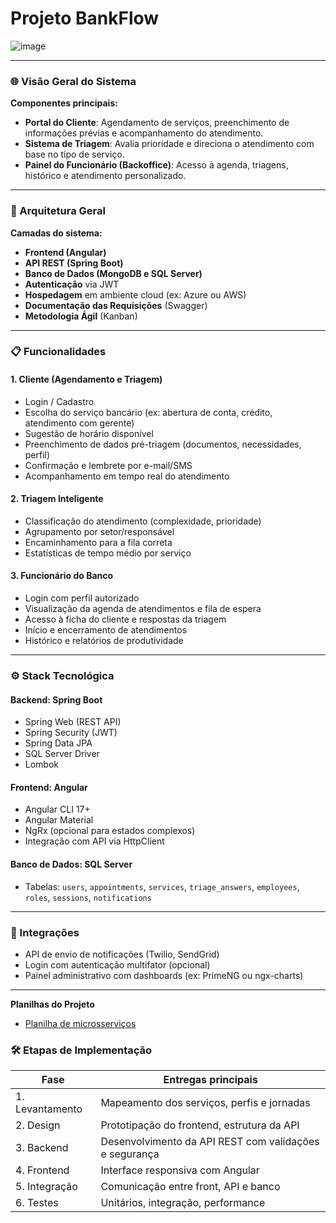 # Projeto BankFlow

![image](https://github.com/user-attachments/assets/98027553-1670-4938-975d-a7cab2da6986)

---

### 🌐 Visão Geral do Sistema

**Componentes principais:**
- **Portal do Cliente**: Agendamento de serviços, preenchimento de informações prévias e acompanhamento do atendimento.
- **Sistema de Triagem**: Avalia prioridade e direciona o atendimento com base no tipo de serviço.
- **Painel do Funcionário (Backoffice)**: Acesso à agenda, triagens, histórico e atendimento personalizado.

---

### 📐 Arquitetura Geral

**Camadas do sistema:**
- **Frontend (Angular)**  
- **API REST (Spring Boot)**  
- **Banco de Dados (MongoDB e SQL Server)**  
- **Autenticação** via JWT  
- **Hospedagem** em ambiente cloud (ex: Azure ou AWS)
- **Documentação das Requisições**  (Swagger)
- **Metodologia Ágil** (Kanban)

---

### 📋 Funcionalidades

#### 1. Cliente (Agendamento e Triagem)
- Login / Cadastro
- Escolha do serviço bancário (ex: abertura de conta, crédito, atendimento com gerente)
- Sugestão de horário disponível
- Preenchimento de dados pré-triagem (documentos, necessidades, perfil)
- Confirmação e lembrete por e-mail/SMS
- Acompanhamento em tempo real do atendimento

#### 2. Triagem Inteligente
- Classificação do atendimento (complexidade, prioridade)
- Agrupamento por setor/responsável
- Encaminhamento para a fila correta
- Estatísticas de tempo médio por serviço

#### 3. Funcionário do Banco
- Login com perfil autorizado
- Visualização da agenda de atendimentos e fila de espera
- Acesso à ficha do cliente e respostas da triagem
- Início e encerramento de atendimentos
- Histórico e relatórios de produtividade

---

### ⚙️ Stack Tecnológica

#### Backend: Spring Boot
- Spring Web (REST API)
- Spring Security (JWT)
- Spring Data JPA
- SQL Server Driver
- Lombok

#### Frontend: Angular
- Angular CLI 17+
- Angular Material
- NgRx (opcional para estados complexos)
- Integração com API via HttpClient

#### Banco de Dados: SQL Server
- Tabelas: `users`, `appointments`, `services`, `triage_answers`, `employees`, `roles`, `sessions`, `notifications`

---

### 🔄 Integrações

- API de envio de notificações (Twilio, SendGrid)
- Login com autenticação multifator (opcional)
- Painel administrativo com dashboards (ex: PrimeNG ou ngx-charts)

---

**Planilhas do Projeto**

- [Planilha de microsserviços](https://docs.google.com/spreadsheets/d/1jcfHNCjiN7VcZw7rTpQ5dDsCOEcvBZwlGwqWPyVROG8/edit?usp=sharing)

### 🛠️ Etapas de Implementação

| Fase | Entregas principais |
|------|---------------------|
| 1. Levantamento | Mapeamento dos serviços, perfis e jornadas |
| 2. Design | Prototipação do frontend, estrutura da API |
| 3. Backend | Desenvolvimento da API REST com validações e segurança |
| 4. Frontend | Interface responsiva com Angular |
| 5. Integração | Comunicação entre front, API e banco |
| 6. Testes | Unitários, integração, performance |

